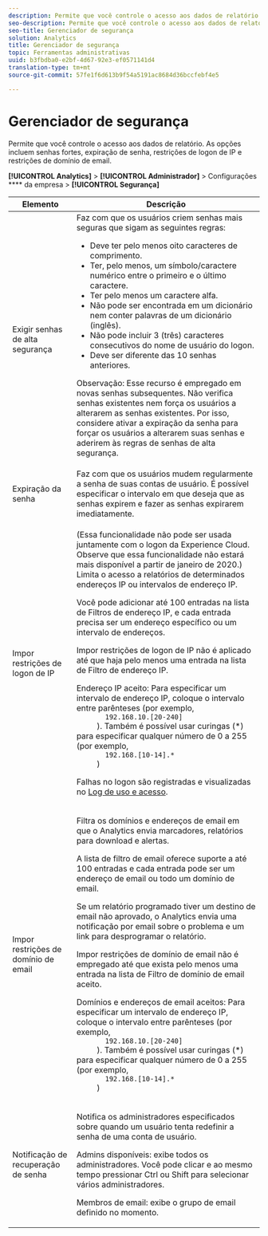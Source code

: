```yaml
---
description: Permite que você controle o acesso aos dados de relatório. As opções incluem senhas fortes, expiração de senha, restrições de logon de IP e restrições de domínio de email.
seo-description: Permite que você controle o acesso aos dados de relatório. As opções incluem senhas fortes, expiração de senha, restrições de logon de IP e restrições de domínio de email.
seo-title: Gerenciador de segurança
solution: Analytics
title: Gerenciador de segurança
topic: Ferramentas administrativas
uuid: b3fbdba0-e2bf-4d67-92e3-ef0571141d4
translation-type: tm+mt
source-git-commit: 57fe1f6d613b9f54a5191ac8684d36bccfebf4e5

---
```



# Gerenciador de segurança

Permite que você controle o acesso aos dados de relatório. As opções incluem senhas fortes, expiração de senha, restrições de logon de IP e restrições de domínio de email.

**[!UICONTROL Analytics]** &gt; **[!UICONTROL Administrador]** &gt; Configurações **** da empresa &gt; **[!UICONTROL Segurança]**

<table id="table_F1AD9DE5094A4FC2B9DA8D01198F944B"> 
 <thead> 
  <tr> 
   <th colname="col1" class="entry"> Elemento </th> 
   <th colname="col2" class="entry"> Descrição </th> 
  </tr> 
 </thead>
 <tbody> 
  <tr> 
   <td colname="col1"> <span class="wintitle"> Exigir senhas de alta segurança </span> </td> 
   <td colname="col2">Faz com que os usuários criem senhas mais seguras que sigam as seguintes regras: 
    <ul id="ul_100CC57EB4374DAA87B2074BA8B46F26"> 
     <li id="li_4D9102C361044FADBC14402A8398F2F3">Deve ter pelo menos oito caracteres de comprimento. </li> 
     <li id="li_AFE9568C14894E93BFDFDC84DCD2838D">Ter, pelo menos, um símbolo/caractere numérico entre o primeiro e o último caractere. </li> 
     <li id="li_ECA05BEF7BFD4430B09D4A953B41D2A6">Ter pelo menos um caractere alfa. </li> 
     <li id="li_6928045588E94E28851BB15991C8D51E">Não pode ser encontrada em um dicionário nem conter palavras de um dicionário (inglês). </li> 
     <li id="li_C3DD4608CA6F43E4B1E4FCFC6D116371">Não pode incluir 3 (três) caracteres consecutivos do nome de usuário do logon. </li> 
     <li id="li_687838CA01B94EE29EF4C09F485C5537">Deve ser diferente das 10 senhas anteriores. </li> 
    </ul> <p>Observação: Esse recurso é empregado em novas senhas subsequentes. Não verifica senhas existentes nem força os usuários a alterarem as senhas existentes. Por isso, considere ativar a expiração da senha para forçar os usuários a alterarem suas senhas e aderirem às regras de senhas de alta segurança. </p> </td> 
  </tr> 
  <tr> 
   <td colname="col1"> <span class="wintitle"> Expiração da senha</span> </td> 
   <td colname="col2"> Faz com que os usuários mudem regularmente a senha de suas contas de usuário. É possível especificar o intervalo em que deseja que as senhas expirem e fazer as senhas expirarem imediatamente. </td> 
  </tr> 
  <tr> 
   <td colname="col1"> <span class="wintitle"> Impor restrições de logon de IP</span> </td> 
   <td colname="col2"> <p>(Essa funcionalidade não pode ser usada juntamente com o logon da Experience Cloud. Observe que essa funcionalidade não estará mais disponível a partir de janeiro de 2020.) Limita o acesso a relatórios de determinados endereços IP ou intervalos de endereço IP. </p> <p>Você pode adicionar até 100 entradas na lista de Filtros de endereço IP, e cada entrada precisa ser um endereço específico ou um intervalo de endereços. </p> <p> <span class="wintitle"> Impor restrições de logon de IP</span> não é aplicado até que haja pelo menos uma entrada na lista de Filtro de endereço IP. </p> <p> <span class="uicontrol"> Endereço IP aceito</span>: Para especificar um intervalo de endereço IP, coloque o intervalo entre parênteses (por exemplo, 
     <code>
       192.168.10.[20-240]
     </code>). Também é possível usar curingas (*) para especificar qualquer número de 0 a 255 (por exemplo, 
     <code>
       192.168.[10-14].*
     </code>) </p> <p>Falhas no logon são registradas e visualizadas no <a href="/help/admin/admin/logs.md#section_6FBAF92D9EA244809C45A78A2F0A7232">Log de uso e acesso</a>. </p> </td> 
  </tr> 
  <tr> 
   <td colname="col1"> <span class="wintitle"> Impor restrições de domínio de email</span> </td> 
   <td colname="col2"> <p>Filtra os domínios e endereços de email em que o Analytics envia marcadores, relatórios para download e alertas. </p> <p>A lista de filtro de email oferece suporte a até 100 entradas e cada entrada pode ser um endereço de email ou todo um domínio de email. </p> <p>Se um relatório programado tiver um destino de email não aprovado, o Analytics envia uma notificação por email sobre o problema e um link para desprogramar o relatório. </p> <p> <span class="wintitle"> Impor restrições de domínio de email</span> não é empregado até que exista pelo menos uma entrada na lista de <span class="wintitle">Filtro de domínio de email aceito</span>. </p> <p> <span class="uicontrol"> Domínios e endereços de email aceitos</span>: Para especificar um intervalo de endereço IP, coloque o intervalo entre parênteses (por exemplo, 
     <code>
       192.168.10.[20-240]
     </code>). Também é possível usar curingas (*) para especificar qualquer número de 0 a 255 (por exemplo, 
     <code>
       192.168.[10-14].*
     </code>) </p> </td> 
  </tr> 
  <tr> 
   <td colname="col1"> <span class="wintitle"> Notificação de recuperação de senha</span> </td> 
   <td colname="col2"> <p>Notifica os administradores especificados sobre quando um usuário tenta redefinir a senha de uma conta de usuário. </p> <p> <span class="uicontrol"> Admins disponíveis</span>: exibe todos os administradores. Você pode clicar e ao mesmo tempo pressionar Ctrl ou Shift para selecionar vários administradores. </p> <p> <span class="uicontrol"> Membros de email</span>: exibe o grupo de email definido no momento.  </p> </td> 
  </tr> 
 </tbody> 
</table>

